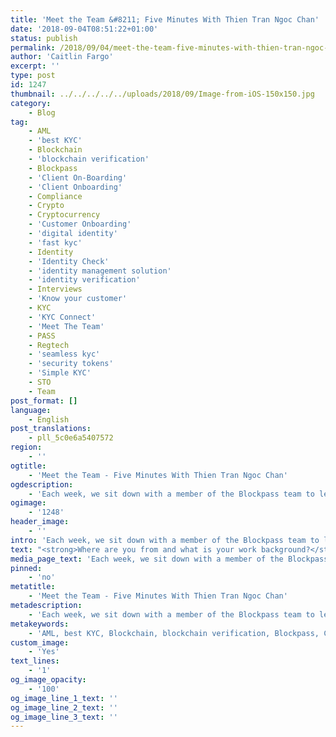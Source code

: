 ```yaml
---
title: 'Meet the Team &#8211; Five Minutes With Thien Tran Ngoc Chan'
date: '2018-09-04T08:51:22+01:00'
status: publish
permalink: /2018/09/04/meet-the-team-five-minutes-with-thien-tran-ngoc-chan
author: 'Caitlin Fargo'
excerpt: ''
type: post
id: 1247
thumbnail: ../../../../../uploads/2018/09/Image-from-iOS-150x150.jpg
category:
    - Blog
tag:
    - AML
    - 'best KYC'
    - Blockchain
    - 'blockchain verification'
    - Blockpass
    - 'Client On-Boarding'
    - 'Client Onboarding'
    - Compliance
    - Crypto
    - Cryptocurrency
    - 'Customer Onboarding'
    - 'digital identity'
    - 'fast kyc'
    - Identity
    - 'Identity Check'
    - 'identity management solution'
    - 'identity verification'
    - Interviews
    - 'Know your customer'
    - KYC
    - 'KYC Connect'
    - 'Meet The Team'
    - PASS
    - Regtech
    - 'seamless kyc'
    - 'security tokens'
    - 'Simple KYC'
    - STO
    - Team
post_format: []
language:
    - English
post_translations:
    - pll_5c0e6a5407572
region:
    - ''
ogtitle:
    - 'Meet the Team - Five Minutes With Thien Tran Ngoc Chan'
ogdescription:
    - 'Each week, we sit down with a member of the Blockpass team to learn where they come from, what their day to day looks like, and what they love about blockchain. '
ogimage:
    - '1248'
header_image:
    - ''
intro: 'Each week, we sit down with a member of the Blockpass team to learn where they come from, what their day to day looks like, and what they love about blockchain. '
text: "<strong>Where are you from and what is your work background?</strong>\r\nI was born and grew up in Saigon. After high school, I studied maths at university and graduated in 2009. Most of my classmates chose to become a teacher, or pursue higher education, but I decided to become a programmer. I started off programming with Java and related technologies. At that time, my role was a DevOps. I was exposed to many types of products, such as games, payments and advertising systems.\r\n\r\nIn mid-2016, I wanted expand my knowledge and expertise in mobile and blockchain. They're literally interesting to me.\r\n\r\n<strong><img class=\"alignnone wp-image-1248 aligncenter\" src=\"https://www.blockpass.org/wp-content/uploads/2018/09/Image-from-iOS-300x225.jpg\" alt=\"\" width=\"462\" height=\"346\" />\r\nWhat is your role at Blockpass?</strong>\r\nI'm responsible for developing the Blockpass mobile app. It's published on both Android and iOS.\r\n\r\n<strong>What do your daily activities look like?</strong>\r\nI usually start the day with checking Asana, where we store our project progress, all task updates and details. When the team arrives we usually do a casual daily meeting either face-2-face or on Skype. We usually discuss past tasks, current tasks, any issues that need technical support or business decisions.\r\n\r\nI found that afternoon is the best time for me to concentrate on my own technical tasks, or reading some Medium/Quora articles because the office is pretty quiet at that time.\r\n\r\n<strong>How did you get involved in Blockpass?</strong>\r\nI consider myself fortunate to be a part of the Blockpass team. In the end of 2017, my ex-project was shutdown by users cheating payments. At that time, I started looking for a new path, and became interested in blockchain, the technology can make everything be transparent with high security.\r\n\r\nFortunately, I got an opportunity to join Infinity Blockchain Labs, a joint-venture partner of Blockpass. And now I'm a part of the Blockpass team.\r\n\r\n<strong>What’s your favourite blockchain related benefit?</strong>\r\nBeside the transparency that people are discussing, I want to mention security. These two most important reasons make blockchain standout from traditional systems.\r\n\r\n<strong>Where do you see the industry headed over the next 5 years?</strong>\r\nAccording to what I learnt and experienced in blockchain, I believe within 2 years blockchain will advance very fast to a new level. Going post-Quantum may be the next trending technology after blockchain.\r\n\r\n<strong>If you could spend an hour with anyone from history, who would it be and why?</strong>\r\nI would love to meet the man who invented the first decrypting the Enigma Cipher machine, Alan Turing. I'm actually fascinated by what he did. His works are proof for the famous quote of Thomas Edison, \"Genius is one percent inspiration, ninety-nine percent perspiration.\""
media_page_text: 'Each week, we sit down with a member of the Blockpass team to learn where they come from, what their day to day looks like, and what they love about blockchain. '
pinned:
    - 'no'
metatitle:
    - 'Meet the Team - Five Minutes With Thien Tran Ngoc Chan'
metadescription:
    - 'Each week, we sit down with a member of the Blockpass team to learn where they come from, what their day to day looks like, and what they love about blockchain. '
metakeywords:
    - 'AML, best KYC, Blockchain, blockchain verification, Blockpass, Client On-Boarding, Client Onboarding, Compliance, Crypto, Cryptocurrency, Customer Onboarding, digital identity, fast kyc, Identity, Identity Check, identity management solution, identity verification, Know your customer, KYC, KYC Connect, PASS, Regtech, seamless kyc, security tokens, Simple KYC, STO, Meet The Team'
custom_image:
    - 'Yes'
text_lines:
    - '1'
og_image_opacity:
    - '100'
og_image_line_1_text: ''
og_image_line_2_text: ''
og_image_line_3_text: ''
---
```

<!DOCTYPE html PUBLIC "-//W3C//DTD HTML 4.0 Transitional//EN" "http://www.w3.org/TR/REC-html40/loose.dtd">
<?xml encoding="UTF-8">
